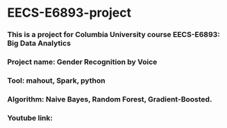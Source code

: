 # EECS-E6893-project
### This is a project for Columbia University course EECS-E6893: Big Data Analytics
### Project name: Gender Recognition by Voice
### Tool: mahout, Spark, python
### Algorithm: Naive Bayes, Random Forest, Gradient-Boosted.
### Youtube link: 
